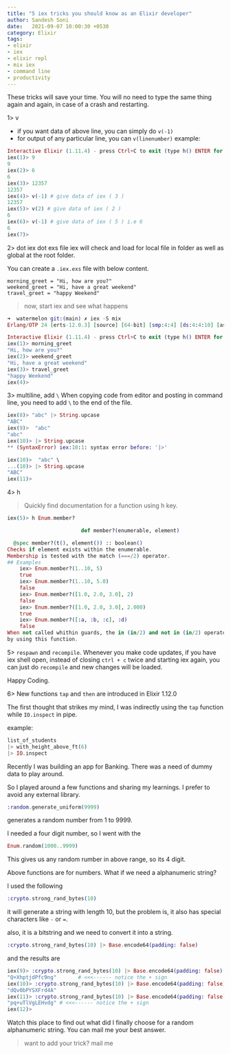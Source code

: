 ```yaml
---
title: "5 iex tricks you should know as an Elixir developer"
author: Sandesh Soni
date:   2021-09-07 10:00:30 +0530
category: Elixir
tags:
- elixir
- iex
- elixir repl
- mix iex
- command line
- productivity
---
```


These tricks will save your time.
You will no need to type the same thing again and again, in case of a crash and restarting.


1> v
- if you want data of above line, you can simply do `v(-1)`
- for output of any particular line, you can `v(linenumber)`
example:

```elixir
Interactive Elixir (1.11.4) - press Ctrl+C to exit (type h() ENTER for help)
iex(1)> 9
9
iex(2)> 6
6
iex(3)> 12357
12357
iex(4)> v(-1) # give data of iex ( 3 )
12357
iex(5)> v(2) # give data of iex ( 2 )
6
iex(6)> v(-1) # give data of iex ( 5 ) i.e 6
6
iex(7)>
```

2> dot iex dot exs file
iex will check and load for local file in folder as well as global at the root folder.

You can create a `.iex.exs` file with below content.
```
morning_greet = "Hi, how are you?"
weekend_greet = "Hi, have a great weekend"
travel_greet = "happy Weekend"
```
> now, start iex and see what happens

```elixir
➜  watermelon git:(main) ✗ iex -S mix
Erlang/OTP 24 [erts-12.0.3] [source] [64-bit] [smp:4:4] [ds:4:4:10] [async-threads:1] [jit]

Interactive Elixir (1.11.4) - press Ctrl+C to exit (type h() ENTER for help)
iex(1)> morning_greet
"Hi, how are you?"
iex(2)> weekend_greet
"Hi, have a great weekend"
iex(3)> travel_greet
"happy Weekend"
iex(4)>
```

3> multiline, add `\`
When copying code from editor and posting in command line, you need to add `\` to the end of the file.


```elixir
iex(8)> "abc" |> String.upcase
"ABC"
iex(9)>  "abc"
"abc"
iex(10)> |> String.upcase
** (SyntaxError) iex:10:1: syntax error before: '|>'

iex(10)>  "abc" \
...(10)> |> String.upcase
"ABC"
iex(11)>
```

4> h

> Quickly find documentation for a function using h key.

```elixir
iex(5)> h Enum.member?

                        def member?(enumerable, element)

  @spec member?(t(), element()) :: boolean()
Checks if element exists within the enumerable.
Membership is tested with the match (===/2) operator.
## Examples
    iex> Enum.member?(1..10, 5)
    true
    iex> Enum.member?(1..10, 5.0)
    false
    iex> Enum.member?([1.0, 2.0, 3.0], 2)
    false
    iex> Enum.member?([1.0, 2.0, 3.0], 2.000)
    true
    iex> Enum.member?([:a, :b, :c], :d)
    false
When not called whithin guards, the in (in/2) and not in (in/2) operators work
by using this function.

```


5> `respawn` and `recompile`.
Whenever you make code updates, if you have iex shell open, instead of closing `ctrl + c` twice and starting iex again, 
you can just do `recompile` and new changes will be loaded.

Happy Coding.



6> New functions `tap` and `then` are introduced in Elixir 1.12.0

The first thought that strikes my mind,
I was indirectly using the `tap` function while `IO.inspect` in pipe.

example:
```elixir
list_of_students
|> with_height_above_ft(6)
|> IO.inspect
```

Recently I was building an app for Banking.
There was a need of dummy data to play around.

So I played around a few functions and sharing my learnings.
I prefer to avoid any external library.

```elixir
:random.generate_uniform(9999)
```

generates a random number from 1 to 9999.

I needed a four digit number,
so I went with the
```elixir
Enum.random(1000..9999)
```
This gives us any random rumber in above range, so its 4 digit.

Above functions are for numbers.
What if we need a alphanumeric string?

I used the following
```elixir
:crypto.strong_rand_bytes(10)
```
it will generate a string with length 10, but the problem is, it also has special characters like `-` or `=`.


also, it is a bitstring and we need to convert it into a string.
```elixir
:crypto.strong_rand_bytes(10) |> Base.encode64(padding: false)
```

and the results are
```elixir
iex(9)> :crypto.strong_rand_bytes(10) |> Base.encode64(padding: false)
"Q+XhptjdPfc9ng"       # <<<------ notice the + sign
iex(10)> :crypto.strong_rand_bytes(10) |> Base.encode64(padding: false)
"dQv0bPYSXFrd4A"
iex(11)> :crypto.strong_rand_bytes(10) |> Base.encode64(padding: false)
"pq+uTlVgLEHvdg" # <<<------ notice the + sign
iex(12)>
```

Watch this place to find out what did I finally choose for a random alphanumeric string.
You can mail me your best answer.




> want to add your trick? mail me